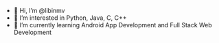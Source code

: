 - 👋 Hi, I’m @libinmv
- 👀 I’m interested in Python, Java, C, C++
- 💞️ I’m currently learning Android App Development and Full Stack Web Development



<!---
libinmv/libinmv is a ✨ special ✨ repository because its `README.md` (this file) appears on your GitHub profile.
You can click the Preview link to take a look at your changes.
--->
